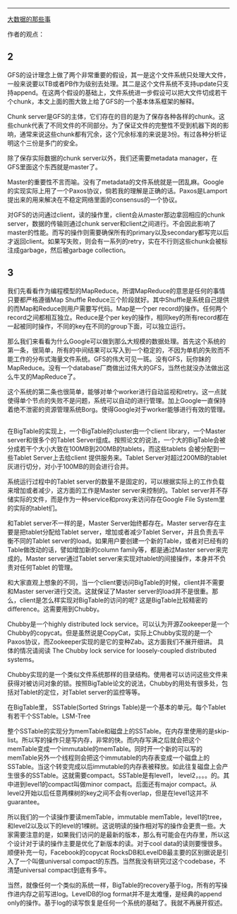 ---
[大数据的那些事](https://www.zhihu.com/people/fei-zong-55/posts?page=6)

作者的观点：

## 2
GFS的设计理念上做了两个非常重要的假设，其一是这个文件系统只处理大文件，一般来说要以TB或者PB作为级别去处理。其二是这个文件系统不支持update只支持append。在这两个假设的基础上，文件系统进一步假设可以把大文件切成若干个chunk，本文上面的图大致上给了GFS的一个基本体系框架的解释。

Chunk server是GFS的主体，它们存在的目的是为了保存各种各样的chunk。这些chunk代表了不同文件的不同部分。为了保证文件的完整性不受到机器下岗的影响，通常来说这些chunk都有冗余，这个冗余标准的来说是3份。有过各种分析证明这个三份是多门的安全。

除了保存实际数据的chunk server以外，我们还需要metadata manager，在GFS里面这个东西就是master了。

Master的重要性不言而喻。没有了metadata的文件系统就是一团乱麻。Google的实现实际上用了一个Paxos协议，倘若我的理解是正确的话。Paxos是Lamport提出来的用来解决在不稳定网络里面的consensus的一个协议。

对GFS的访问通过client，读的操作里，client会从master那边拿回相应的chunk server，数据的传输则通过chunk server和client之间进行。不会因此影响了master的性能。而写的操作则需要确保所有的primary以及secondary都写完以后才返回client。如果写失败，则会有一系列的retry，实在不行则这些chunk会被标注成garbage，然后被garbage collection。


## 3
我们先看看作为编程模型的MapReduce。所谓MapReduce的意思是任何的事情只要都严格遵循Map Shuffle Reduce三个阶段就好。其中Shuffle是系统自己提供的而Map和Reduce则用户需要写代码。Map是一个per record的操作。任何两个record之间都相互独立。Reduce是个per key的操作，相同key的所有record都在一起被同时操作，不同的key在不同的group下面，可以独立运行。

那么我们来看看为什么Google可以做到那么大规模的数据处理。首先这个系统的第一条，很简单，所有的中间结果可以写入到一个稳定的，不因为单机的失败而不能工作的分布式海量文件系统。GFS的伟大可见一斑。没有GFS，玩你妹的MapReduce。没有一个database厂商做出过伟大的GFS，当然也就没办法做出这么牛叉的MapReduce了。

这个系统的第二条也很简单，能够对单个worker进行自动监视和retry。这一点就使得单个节点的失败不是问题，系统可以自动的进行管理。加上Google一直保持着绝不泄密的资源管理系统Borg。使得Google对于worker能够进行有效的管理。


##
在BigTable的实现上，一个BigTable的cluster由一个client library，一个Master server和很多个的Tablet Server组成。按照论文的说法，一个大的BigTable会被分成若干个大小大致在100MB到200MB的tablets，而这些tablets 会被分配到一些Tablet Server上去给client 提供服务来。Tablet Server对超过200MB的tablet灰进行切分，对小于100MB的则会进行合并。

系统运行过程中的Tablet server的数量不是固定的，可以根据实际上的工作负载来增加或者减少，这方面的工作是Master server来控制的。Tablet server并不存储实际的文件，而是作为一种service和proxy来访问存在Google File System里的实际的tablet们。

和Tablet server不一样的是，Master Server始终都存在。Master server存在主要是把tablet分配给Tablet server，增加或者减少Tablet Server，并且负责去平衡不同的Tablet server的load。如果用户要创建一个新的Table，或者对已经有的Table做改动的话，譬如增加新的column family等，都是通过Master server来完成的。Master server通过Tablet server来实现对tablet的间接操作，本身并不负责对任何Tablet 的管理。

和大家直观上想象的不同，当一个client要访问BigTable的时候，client并不需要和Master server进行交流。这就保证了Master server的load并不是很重。那么，client是怎么样实现对BigTable的访问的呢? 这是BigTable比较精密的difference。这需要用到Chubby。

Chubby是一个highly distributed lock service。可以认为开源Zookeeper是一个Chubby的copycat。但是虽然说是CopyCat，实际上Chubby实现的是一个Paxos协议，而Zookeeper实现的是它的变种Zab。这方面我们不展开细讲。 具体的情况请阅读 The Chubby lock service for loosely-coupled distributed systems。

Chubby实现的是一个类似文件系统那样的目录结构。使用者可以访问这些文件来获得对被访问对象的锁。按照BigTable论文的说法，Chubby的用处有很多处，包括对Tablet的定位，对Tablet server的监控等等。

在BigTable里， SSTable(Sorted Strings Table)是一个基本的单元。每个Tablet有若干个SSTable。LSM-Tree

整个SSTable的实现分为memTable和磁盘上的SSTable。在内存里使用的是skip-list。所以写的操作只是写内存，非常的快。而内存写满之后就会把这个memTable变成一个immutable的memTable。同时开一个新的可以写的memTable另外一个线程则会把这个immutable的内存表变成一个磁盘上的SSTable。当这个转变完成以后immutable的内存表被释放。如此往复磁盘上会产生很多的SSTable。这就需要compact。SSTable是有level1， level2，。。。的。其中进到level1的compact叫做minor compact。后面还有major compact。从level2开始以后任意两棵树的key之间不会有overlap，但是在level1这并不guarantee。

所以我们的一个读操作要读memTable，immutable memTable，level1的tree，和level2以及以下的level的1棵树。这说明读的操作相对写的操作会更贵一些。大家需要注意的是，如果我们访问的是最新的版本，那么有可能会在内存里，所以这个设计对于读的操作主要是优化了新版本的读。对于cool data的读则要慢很多。顺便补充一句，Facebook的copycat RocksDB和LevelDB最主要的区别据说是引入了一个叫做universal compact的东西。当然我没有研究过这个codebase，不清楚universal compact到底有多牛。


当然，就像任何一个类似的系统一样，BigTable的recovery基于log，所有的写操作进内存之前写进log。LevelDB的log format并不是太难懂，是经典的append only的操作。基于log的读写恢复是任何一个系统的基础了。我就不再展开叙述。
